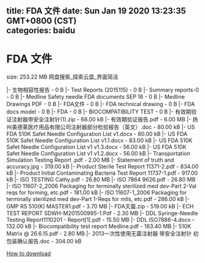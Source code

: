 
title: FDA 文件
date: Sun Jan 19 2020 13:23:35 GMT+0800 (CST)    
categories: baidu
---

# FDA 文件
size: 253.22 MB
 网盘搜索_探索云盘_界面简洁
 
|- 生物相容性报告 - 0 B
|- Test Reports (2015115) - 0 B
|- Summary reports-0 - 0 B
|- Medline Safety needle FDA documents SEP 16 - 0 B
|- Medline Drawings PDF - 0 B
|- FDA文件 - 0 B
|- FDA technical drawing - 0 B
|- FDA docs model - 0 B
|- FDA - 0 B
|- BIOCOMPATIBILITY TEST - 0 B
|- 有效期验证注射器带安全注射针(1).zip - 68.00 kB
|- 有效期验证报告.pdf - 6.00 MB
|- 扬州美德莱医疗用品有限公司注射器部分检验报告（英文）.doc - 80.00 kB
|- US FDA 510K Safet Needle Configuration List v1.docx - 80.00 kB
|- US FDA 510K Safet Needle Configuration List v1.1.docx - 83.00 kB
|- US FDA 510K Safet Needle Configuration List v1 v1.3.docx - 56.00 kB
|- US FDA 510K Safet Needle Configuration List v1 v1.2.docx - 56.00 kB
|- Transportation Simulation Testing Report .pdf - 2.00 MB
|- Statement of truth and accuracy.jpg - 319.00 kB
|- Product Sterile Test Report 11371-2.pdf - 834.00 kB
|- Product Initial Contaminating Bacteria Test Report 11737-1.pdf - 917.00 kB
|- ISO TESTING Cathy.pdf - 26.80 MB
|- ISO 7864 9626.pdf - 26.80 MB
|- ISO 11607-2_2006 Packaging for terminally sterilized med  dev-Part 2-Val reqs for forming, etc.pdf - 181.00 kB
|- ISO 11607-1_2006 Packaging for terminally sterilized med  dev-Part 1-Reqs for mtls, etc.pdf - 286.00 kB
|- GMP RS 510(K) MASTER1.pdf - 3.70 MB
|- FDA灭菌.zip - 519.00 kB
|- ECH TEST REPORT SDWH-M201500995-1.Pdf - 2.30 MB
|- DDL Syringe-Needle Testing Report1110201 - Report[1].pdf - 15.50 MB
|- DDL ISO7886-4.docx - 132.00 kB
|- Biocompatibility test report Medline.pdf - 163.40 MB
|- 510K Matrix @ 26.6.15.pdf - 2.80 MB
|- 2013一次性使用无菌注射器 带安全注射针 初包装确认报告.doc - 304.00 kB

[How to download](https://bpcam.bemobtrk.com/go/2ceec3aa-1ca2-46d6-b9ff-aaa5c184517c?jno=1010)